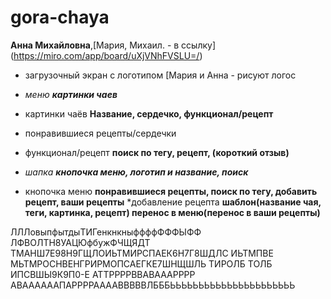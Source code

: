 # gora-chaya 
**Анна Михайловна**,[Мария, Михаил. - в ссылку] (https://miro.com/app/board/uXjVNhFVSLU=/)

* загрузочный экран с логотипом [Мария и Анна - рисуют логос
* *меню __картинки чаев__*
* картинки чаёв __Название, сердечко, функционал/рецепт__
* понравившиеся рецепты/сердечки
* функционал/рецепт __поиск по тегу, рецепт, (короткий отзыв)__

  
* *шапка __кнопочка меню, логотип и название, поиск__*
* кнопочка меню __понравившиеся рецепты, поиск по тегу, добавить рецепт, ваши рецепты__
*добавление рецепта __шаблон(название чая, теги, картинка, рецепт) перенос в меню(перенос в ваши рецепты)__

ЛЛЛовыпфытдыТИГенкнкныффффФФФЫФФ ЛФВОЛТН8УАЦЮфбужФЧЩЯДТ ТМАНШ7Е98Н9ГЩЛОИЬТМИРСПАЕК6Н7Г8ШДЛС ИЬТМПВЕ МЬТМРОСНВЕНГРИРМОПСАЕГКЕ7ШНЩШЛЬ ТИРОЛБ ТОЛБ ИПСВШЫ9К9П0-Е АТТРРРРВВАВАААРРРР АВААААААПАРРРРААААВВВВВЛБББЬЬЬЬЬЬЬЬЬЬЬЬЬЬЬЬЬЬЬЬЬЬ
